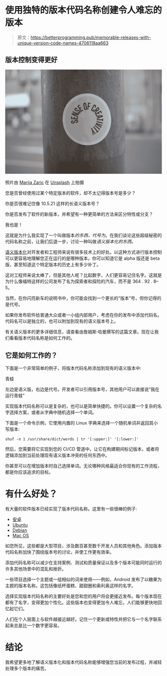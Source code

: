 # 使用独特的版本代码名称创建令人难忘的版本

> 原文：<https://betterprogramming.pub/memorable-releases-with-unique-version-code-names-4706118aa663>

## 版本控制变得更好

![](img/4813afa6c19727ea61925ca86ec24c46.png)

照片由 [Marija Zaric](https://unsplash.com/@simplicity?utm_source=unsplash&utm_medium=referral&utm_content=creditCopyText) 在 [Unsplash](https://unsplash.com/s/photos/label?utm_source=unsplash&utm_medium=referral&utm_content=creditCopyText) 上拍摄

您是否曾经使用过某个特定版本的软件，却不太记得版本号是多少？

你是否很难记住像 10.5.21 这样的长语义版本号？

你是否发布了软件的新版本，并希望有一种更简单的方法来区分特性或分支？

我也是！

这就是为什么我实现了一个叫做版本*的东西，代号为*。在我们谈论这些超级秘密的代码名称之前，让我们后退一步，讨论一种叫做*语义版本化的东西。*

[语义版本化](https://semver.org/)对开发者和工程师来说有很多技术上的好处。以这种方式进行版本控制可以更容易地理解您正在运行的是哪种版本。你可以知道它是 alpha 版还是 beta 版，甚至知道这个特定版本的历史上有多少补丁。

这对工程师来说太棒了，但是其他人呢？比起数字，人们更容易记住名字。这就是为什么像福特这样的公司发布了名为探索者和探险的汽车，而不是 364 . 92 . 8–5。

当然，在你闪亮新车的说明书中，你可能会找到一个更长的“版本”号，但你记得的是代号。

如果你发布软件给普通大众或者一小组内部用户，考虑在你的发布中添加代码名。代码名可以是独立的，也可以附加到现有的语义版本号上。

有关语义版本的更多详细信息，请查看由詹姆斯·哈曼撰写的这篇文章。现在让我们看看版本代码名称是如何工作的。

## 它是如何工作的？

下面是一个非常简单的例子，将版本代码名称添加到现有的语义版本中:

青蛙

左边是语义版，右边是代号。开发者可以引用版本号，其他用户可以直接说“我在运行青蛙”

实现版本代码名称可以是复杂的，也可以是简单快捷的。你可以设置一个复杂的名字选择方案，或者从字典中随机选择一个单词。

下面是一个命令示例，它使用内置的 Linux 字典来选择一个随机单词并返回其小写版本:

```
shuf -n 1 /usr/share/dict/words | tr '[:upper:]' '[:lower:]'
```

然后，您需要将它实现到您的 CI/CD 管道中，让它在构建期间标记版本，或者将逻辑添加到当前处理现有语义版本冲突的任何东西中。

你甚至可以在增加版本时自己选择单词。无论哪种风格最适合你现有的工作流程，都是你应该追求的目标。

# 有什么好处？

有大量的软件版本已经实现了版本代码名称。这里有一些很棒的例子:

*   [安卓](https://en.wikipedia.org/wiki/Android_version_history)
*   [Ubuntu](http://releases.ubuntu.com/)
*   [Debian](https://www.debian.org/releases/)
*   [Mac OS](https://simple.wikipedia.org/wiki/MacOS#Versions)

如您所见，这些都是大型项目，涉及数百甚至数千开发人员和其他角色。添加版本代码名称加快了围绕版本号的讨论，并使工作更有效率。

添加代码名称可以减少在支持案例、测试和质量保证以及多个版本可能同时运行的许多其他场景中的混乱和挫折。

一些项目选择一个主题或一组相似的词来使用——例如，Android 发布了以糖果为主题的版本名称。这包括像纸杯蛋糕、甜甜圈和奥利奥这样的名字。

选择实现版本代码名称的主要好处是您和您的用户将会更接近发布。每个版本现在都有了名字，变得更加个性化。这些版本也变得更加令人难忘，人们能够更快地回忆起它们。

人们在个人层面上与软件越接近越好。记住一个更新或特性并把它与一个名字联系起来总是比一个数字更容易。

# 结论

我希望更多地了解语义版本化和版本代码名称能够增强您当前的发布过程，并减轻处理多个版本的痛苦。